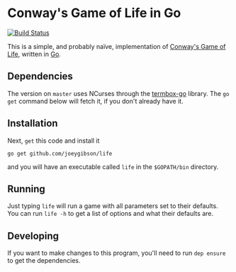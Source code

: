 # Conway's Game of Life in Go
[![Build Status](https://travis-ci.org/joeygibson/life.svg?branch=master)](https://travis-ci.org/joeygibson/life)

This is a simple, and probably naïve, implementation of [Conway's Game of Life](http://en.wikipedia.org/wiki/Conway%27s_game_of_life), written in [Go](http://golang.org/). 

## Dependencies
The version on `master` uses NCurses through the [termbox-go](https://github.com/nsf/termbox-go) 
library. The `go get` command below will fetch it, if you don't already have it.

## Installation
Next, `get` this code and install it

    go get github.com/joeygibson/life

and you will have an executable called `life` in the `$GOPATH/bin` directory.

## Running
Just typing `life` will run a game with all parameters set to their defaults. You can run `life -h` to get a list of options and what their defaults are.


## Developing
If you want to make changes to this program, you'll need to run `dep ensure` to get the dependencies.

